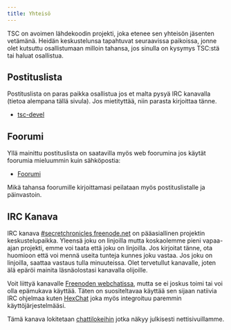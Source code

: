 ```yaml
---
title: Yhteisö
---
```


TSC on avoimen lähdekoodin projekti, joka etenee sen yhteisön
jäsenten vetämänä. Heidän keskustelunsa tapahtuvat seuraavissa
paikoissa, jonne olet kutsuttu osallistumaan milloin tahansa,
jos sinulla on kysymys TSC:stä tai haluat osallistua.

Postituslista
-------------

Postituslista on paras paikka osallistua jos et malta pysyä
IRC kanavalla (tietoa alempana tällä sivula). Jos mietityttää,
niin parasta kirjoittaa tänne.

* [tsc-devel](https://lists.secretchronicles.org/postorius/lists/tsc-devel.lists.secretchronicles.org/)

Foorumi
-------

Yllä mainittu postituslista on saatavilla myös web foorumina
jos käytät foorumia mieluummin kuin sähköpostia:

* [Foorumi](https://lists.secretchronicles.org/hyperkitty/list/tsc-devel@lists.secretchronicles.org/)

Mikä tahansa foorumille kirjoittamasi peilataan myös
postituslistalle ja päinvastoin.

IRC Kanava
-----------

IRC kanava [#secretchronicles freenode.net](irc://irc.freenode.net/secretchronicles)
on pääasiallinen projektin keskustelupaikka. Yleensä joku on linjoilla
 mutta koskaolemme pieni vapaa-ajan projekti, emme voi taata että
joku on linjoilla. Jos kirjoitat tänne, ota huomioon että voi mennä
useita tunteja kunnes joku vastaa. Jos joku on linjoilla, saattaa
vastaus tulla minuuteissa. Olet tervetullut kanavalle, joten
älä epäröi mainita läsnäolostasi kanavalla olijoille.

Voit liittyä kanavalle [Freenoden
webchatissa](https://webchat.freenode.net/?channels=secretchronicles), mutta
se ei joskus toimi tai voi olla epämukava käyttää. Täten on suositeltavaa
käyttää sen sijaan natiivia IRC ohjelmaa kuten [HexChat](https://hexchat.github.io/)
joka myös integroituu paremmin käyttöjärjestelmääsi.

Tämä kanava lokitetaan [chattilokeihin](https://chatlogs.secretchronicles.org)
jotka näkyy julkisesti nettisivuillamme.
